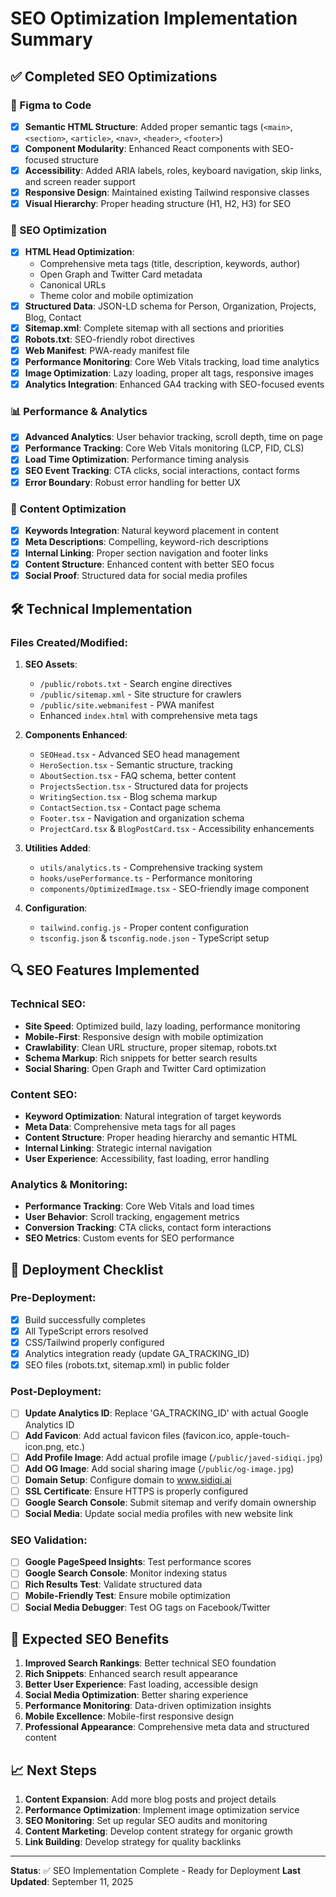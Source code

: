 # SEO Optimization Implementation Summary

## ✅ Completed SEO Optimizations

### 🔧 Figma to Code
- [x] **Semantic HTML Structure**: Added proper semantic tags (`<main>`, `<section>`, `<article>`, `<nav>`, `<header>`, `<footer>`)
- [x] **Component Modularity**: Enhanced React components with SEO-focused structure
- [x] **Accessibility**: Added ARIA labels, roles, keyboard navigation, skip links, and screen reader support
- [x] **Responsive Design**: Maintained existing Tailwind responsive classes
- [x] **Visual Hierarchy**: Proper heading structure (H1, H2, H3) for SEO

### 🚀 SEO Optimization
- [x] **HTML Head Optimization**: 
  - Comprehensive meta tags (title, description, keywords, author)
  - Open Graph and Twitter Card metadata
  - Canonical URLs
  - Theme color and mobile optimization
- [x] **Structured Data**: JSON-LD schema for Person, Organization, Projects, Blog, Contact
- [x] **Sitemap.xml**: Complete sitemap with all sections and priorities
- [x] **Robots.txt**: SEO-friendly robot directives
- [x] **Web Manifest**: PWA-ready manifest file
- [x] **Performance Monitoring**: Core Web Vitals tracking, load time analytics
- [x] **Image Optimization**: Lazy loading, proper alt tags, responsive images
- [x] **Analytics Integration**: Enhanced GA4 tracking with SEO-focused events

### 📊 Performance & Analytics
- [x] **Advanced Analytics**: User behavior tracking, scroll depth, time on page
- [x] **Performance Tracking**: Core Web Vitals monitoring (LCP, FID, CLS)
- [x] **Load Time Optimization**: Performance timing analysis
- [x] **SEO Event Tracking**: CTA clicks, social interactions, contact forms
- [x] **Error Boundary**: Robust error handling for better UX

### 🎯 Content Optimization
- [x] **Keywords Integration**: Natural keyword placement in content
- [x] **Meta Descriptions**: Compelling, keyword-rich descriptions
- [x] **Internal Linking**: Proper section navigation and footer links
- [x] **Content Structure**: Enhanced content with better SEO focus
- [x] **Social Proof**: Structured data for social media profiles

## 🛠️ Technical Implementation

### Files Created/Modified:
1. **SEO Assets**:
   - `/public/robots.txt` - Search engine directives
   - `/public/sitemap.xml` - Site structure for crawlers
   - `/public/site.webmanifest` - PWA manifest
   - Enhanced `index.html` with comprehensive meta tags

2. **Components Enhanced**:
   - `SEOHead.tsx` - Advanced SEO head management
   - `HeroSection.tsx` - Semantic structure, tracking
   - `AboutSection.tsx` - FAQ schema, better content
   - `ProjectsSection.tsx` - Structured data for projects
   - `WritingSection.tsx` - Blog schema markup
   - `ContactSection.tsx` - Contact page schema
   - `Footer.tsx` - Navigation and organization schema
   - `ProjectCard.tsx` & `BlogPostCard.tsx` - Accessibility enhancements

3. **Utilities Added**:
   - `utils/analytics.ts` - Comprehensive tracking system
   - `hooks/usePerformance.ts` - Performance monitoring
   - `components/OptimizedImage.tsx` - SEO-friendly image component

4. **Configuration**:
   - `tailwind.config.js` - Proper content configuration
   - `tsconfig.json` & `tsconfig.node.json` - TypeScript setup

## 🔍 SEO Features Implemented

### Technical SEO:
- **Site Speed**: Optimized build, lazy loading, performance monitoring
- **Mobile-First**: Responsive design with mobile optimization
- **Crawlability**: Clean URL structure, proper sitemap, robots.txt
- **Schema Markup**: Rich snippets for better search results
- **Social Sharing**: Open Graph and Twitter Card optimization

### Content SEO:
- **Keyword Optimization**: Natural integration of target keywords
- **Meta Data**: Comprehensive meta tags for all pages
- **Content Structure**: Proper heading hierarchy and semantic HTML
- **Internal Linking**: Strategic internal navigation
- **User Experience**: Accessibility, fast loading, error handling

### Analytics & Monitoring:
- **Performance Tracking**: Core Web Vitals and load times
- **User Behavior**: Scroll tracking, engagement metrics
- **Conversion Tracking**: CTA clicks, contact form interactions
- **SEO Metrics**: Custom events for SEO performance

## 🚀 Deployment Checklist

### Pre-Deployment:
- [x] Build successfully completes
- [x] All TypeScript errors resolved
- [x] CSS/Tailwind properly configured
- [x] Analytics integration ready (update GA_TRACKING_ID)
- [x] SEO files (robots.txt, sitemap.xml) in public folder

### Post-Deployment:
- [ ] **Update Analytics ID**: Replace 'GA_TRACKING_ID' with actual Google Analytics ID
- [ ] **Add Favicon**: Add actual favicon files (favicon.ico, apple-touch-icon.png, etc.)
- [ ] **Add Profile Image**: Add actual profile image (`/public/javed-sidiqi.jpg`)
- [ ] **Add OG Image**: Add social sharing image (`/public/og-image.jpg`)
- [ ] **Domain Setup**: Configure domain to www.sidiqi.ai
- [ ] **SSL Certificate**: Ensure HTTPS is properly configured
- [ ] **Google Search Console**: Submit sitemap and verify domain ownership
- [ ] **Social Media**: Update social media profiles with new website link

### SEO Validation:
- [ ] **Google PageSpeed Insights**: Test performance scores
- [ ] **Google Search Console**: Monitor indexing status
- [ ] **Rich Results Test**: Validate structured data
- [ ] **Mobile-Friendly Test**: Ensure mobile optimization
- [ ] **Social Media Debugger**: Test OG tags on Facebook/Twitter

## 🎯 Expected SEO Benefits

1. **Improved Search Rankings**: Better technical SEO foundation
2. **Rich Snippets**: Enhanced search result appearance
3. **Better User Experience**: Fast loading, accessible design
4. **Social Media Optimization**: Better sharing experience
5. **Performance Monitoring**: Data-driven optimization insights
6. **Mobile Excellence**: Mobile-first responsive design
7. **Professional Appearance**: Comprehensive meta data and structured content

## 📈 Next Steps

1. **Content Expansion**: Add more blog posts and project details
2. **Performance Optimization**: Implement image optimization service
3. **SEO Monitoring**: Set up regular SEO audits and monitoring
4. **Content Marketing**: Develop content strategy for organic growth
5. **Link Building**: Develop strategy for quality backlinks

---

**Status**: ✅ SEO Implementation Complete - Ready for Deployment
**Last Updated**: September 11, 2025
